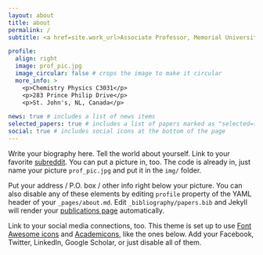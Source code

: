 ```yaml
---
layout: about
title: about
permalink: /
subtitle: <a href=site.work_url>Associate Professor, Memorial University of Newfoundland</a><br>CEO and Co-Founder, <a href=site.work_url>Compute Everything</a>

profile:
  align: right
  image: prof_pic.jpg
  image_circular: false # crops the image to make it circular
  more_info: >
    <p>Chemistry Physics C3031</p>
    <p>283 Prince Philip Drive</p>
    <p>St. John's, NL, Canada</p>

news: true # includes a list of news items
selected_papers: true # includes a list of papers marked as "selected={true}"
social: true # includes social icons at the bottom of the page
---
```


Write your biography here. Tell the world about yourself. Link to your favorite [subreddit](http://reddit.com). You can put a picture in, too. The code is already in, just name your picture `prof_pic.jpg` and put it in the `img/` folder.

Put your address / P.O. box / other info right below your picture. You can also disable any of these elements by editing `profile` property of the YAML header of your `_pages/about.md`. Edit `_bibliography/papers.bib` and Jekyll will render your [publications page](/al-folio/publications/) automatically.

Link to your social media connections, too. This theme is set up to use [Font Awesome icons](https://fontawesome.com/) and [Academicons](https://jpswalsh.github.io/academicons/), like the ones below. Add your Facebook, Twitter, LinkedIn, Google Scholar, or just disable all of them.
